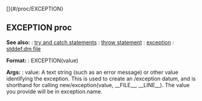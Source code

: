 []{#/proc/EXCEPTION}
## EXCEPTION proc
**See also:**
:   [try and catch statements](#/proc/try)
:   [throw statement](#/proc/throw)
:   [exception](#/exception)
:   [stddef.dm file](#/%7B%7Bappendix%7D%7D/stddef%2edm)
<!-- -->
**Format:**
:   EXCEPTION(value)
<!-- -->
**Args:**
:   value: A text string (such as an error message) or other value
    identifying the exception.
This is used to create an /exception datum, and is shorthand for calling
new/exception(value, \_\_FILE\_\_, \_\_LINE\_\_). The value you provide
will be in exception.name.